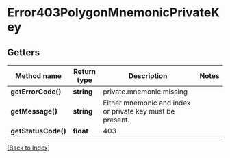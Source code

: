 # Error403PolygonMnemonicPrivateKey

## Getters

Method name | Return type | Description | Notes
------------ | ------------- | ------------- | -------------
**getErrorCode()** | **string** | private.mnemonic.missing |
**getMessage()** | **string** | Either mnemonic and index or private key must be present. |
**getStatusCode()** | **float** | 403 |

[[Back to Index]](../index.md)
